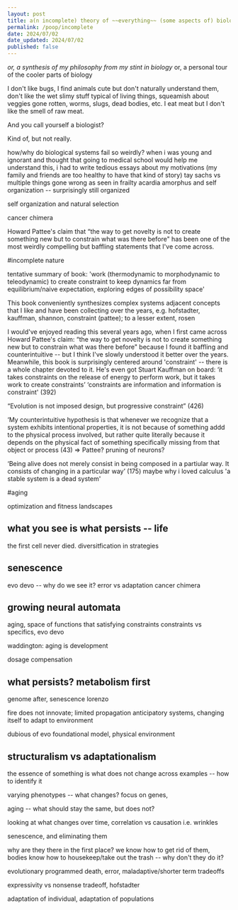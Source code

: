 ```yaml
---
layout: post
title: a(n incomplete) theory of ~~everything~~ (some aspects of) biology
permalink: /poop/incomplete
date: 2024/07/02
date_updated: 2024/07/02
published: false
---
```


_or, a synthesis of my philosophy from my stint in biology_
or, a personal tour of the cooler parts of biology

I don't like bugs, I find animals cute but don't naturally understand them, don't like the wet slimy stuff typical of living things, squeamish about veggies gone rotten, worms, slugs, dead bodies, etc. I eat meat but I don't like the smell of raw meat. 

And you call yourself a biologist?

Kind of, but not really. 


how/why do biological systems fail so weirdly?
when i was young and ignorant and thought that going to medical school would help me understand this, i had to write tedious essays about my motivations (my family and friends are too healthy to have that kind of story)
tay sachs vs multiple things gone wrong as seen in frailty
acardia amorphus and self organization -- surprisingly still organized

self organization and natural selection

cancer chimera

Howard Pattee's claim that “the way to get novelty is not to create something new but to constrain what was there before" has been one of the most weirdly compelling but baffling statements that I've come across. 

#incomplete nature

tentative summary of book: 'work (thermodynamic to morphodynamic to teleodynamic) to create constraint to keep dynamics far from equilibrium/naive expectation, exploring edges of possibility space'

This book conveniently synthesizes complex systems adjacent concepts that I like and have been collecting over the years, e.g. hofstadter, kauffman, shannon, constraint (pattee); to a lesser extent, rosen

I would've enjoyed reading this several years ago, when I first came across Howard Pattee's claim: “the way to get novelty is not to create something new but to constrain what was there before" because I found it baffling and counterintuitive -- but I think I've slowly understood it better over the years. Meanwhile, this book is surprisingly centered around 'constraint' -- there is a whole chapter devoted to it. He's even got Stuart Kauffman on board: ‘it takes constraints on the release of energy to perform work, but it takes work to create constraints’
‘constraints are information and information is constraint' (392)

“Evolution is not imposed design, but progressive constraint” (426)

‘My counterintuitive hypothesis is that whenever we recognize that a system exhibits intentional properties, it is not because of something addd to the physical process involved, but rather quite literally because it depends on the physical fact of something specifically missing from that object or process (43)
=> Pattee? pruning of neurons?

‘Being alive does not merely consist in being composed in a partiular way. It consists of changing in a particular way’ (175)
maybe why i loved calculus
'a stable system is a dead system'

#aging

optimization and fitness landscapes

## what you see is what persists -- life
the first cell never died. diversitfication in strategies

## senescence
evo devo -- why do we see it? error vs adaptation
cancer chimera

## growing neural automata
aging, space of functions that satisfying constraints
constraints vs specifics, evo devo

waddington: aging is development

dosage compensation

## what persists? metabolism first
genome after, senescence
lorenzo

fire does not innovate; limited propagation
anticipatory systems, changing itself to adapt to environment

dubious of evo foundational model, physical environment


## structuralism vs adaptationalism
the essence of something is what does not change across examples -- how to identify it

varying phenotypes -- what changes? focus on genes, 

aging -- what should stay the same, but does not?

looking at what changes over time, correlation vs causation i.e. wrinkles

senescence, and eliminating them

why are they there in the first place? we know how to get rid of them, bodies know how to housekeep/take out the trash -- why don't they do it? 

evolutionary programmed death, error, maladaptive/shorter term tradeoffs 

expressivity vs nonsense tradeoff, hofstadter

adaptation of individual, adaptation of populations



